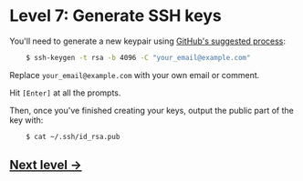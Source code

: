 # Level 7: Generate SSH keys

You'll need to generate a new keypair using [GitHub's suggested process](https://help.github.com/en/articles/generating-a-new-ssh-key-and-adding-it-to-the-ssh-agent):

```bash
    $ ssh-keygen -t rsa -b 4096 -C "your_email@example.com"
```

Replace `your_email@example.com` with your own email or comment.

Hit `[Enter]` at all the prompts.

Then, once you've finished creating your keys, output the public part of the key with:

```bash
    $ cat ~/.ssh/id_rsa.pub
```

## [Next level →](08-add-ssh-github.md)